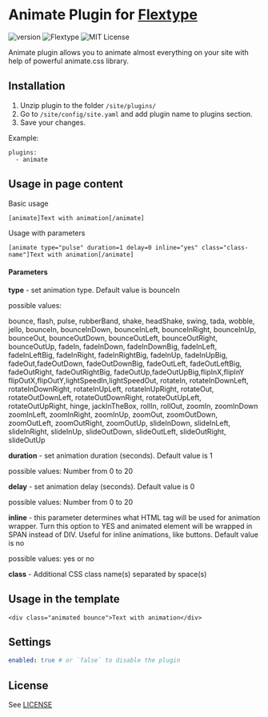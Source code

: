 # Animate Plugin for [Flextype](http://flextype.org/)
![version](https://img.shields.io/badge/version-1.0.0-brightgreen.svg?style=flat-square)
![Flextype](https://img.shields.io/badge/Flextype-0.x-green.svg?style=flat-square)
![MIT License](https://img.shields.io/badge/license-MIT-blue.svg?style=flat-square)

Animate plugin allows you to animate almost everything on your site with help of powerful animate.css library.

## Installation
1. Unzip plugin to the folder `/site/plugins/`
2. Go to `/site/config/site.yaml` and add plugin name to plugins section.
3. Save your changes.

Example:
```
plugins:
  - animate
```

## Usage in page content

Basic usage
```
[animate]Text with animation[/animate]
```

Usage with parameters
```
[animate type="pulse" duration=1 delay=0 inline="yes" class="class-name"]Text with animation[/animate]
```

#### Parameters

__type__ - set animation type. Default value is bounceIn

possible values:

bounce, flash, pulse, rubberBand, shake, headShake, swing, tada, wobble, jello, bounceIn, bounceInDown,
bounceInLeft, bounceInRight, bounceInUp, bounceOut, bounceOutDown, bounceOutLeft, bounceOutRight, bounceOutUp,
fadeIn, fadeInDown, fadeInDownBig, fadeInLeft, fadeInLeftBig, fadeInRight, fadeInRightBig, fadeInUp,
fadeInUpBig, fadeOut,fadeOutDown, fadeOutDownBig, fadeOutLeft, fadeOutLeftBig, fadeOutRight, fadeOutRightBig,
fadeOutUp,fadeOutUpBig,flipInX,flipInY flipOutX,flipOutY,lightSpeedIn,lightSpeedOut,
rotateIn, rotateInDownLeft, rotateInDownRight, rotateInUpLeft, rotateInUpRight, rotateOut, rotateOutDownLeft, rotateOutDownRight, rotateOutUpLeft, rotateOutUpRight, hinge, jackInTheBox, rollIn, rollOut, zoomIn, zoomInDown zoomInLeft, zoomInRight, zoomInUp, zoomOut, zoomOutDown, zoomOutLeft, zoomOutRight, zoomOutUp, slideInDown, slideInLeft, slideInRight, slideInUp, slideOutDown, slideOutLeft, slideOutRight, slideOutUp 


__duration__ - set animation duration (seconds). Default value is 1

possible values: Number from 0 to 20


__delay__ - set animation delay (seconds). Default value is 0

possible values: Number from 0 to 20

__inline__ - this parameter determines what HTML tag will be used for animation wrapper. Turn this option to YES and animated element will be wrapped in SPAN instead of DIV. Useful for inline animations, like buttons. Default value is no

possible values: yes or no

__class__ - Additional CSS class name(s) separated by space(s)

## Usage in the template

```
<div class="animated bounce">Text with animation</div>
```

## Settings

```yaml
enabled: true # or `false` to disable the plugin
```

## License
See [LICENSE](https://github.com/flextype-plugins/youtube/blob/master/LICENSE)
